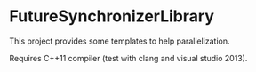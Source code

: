 # FutureSynchronizerLibrary

This project provides some templates to help parallelization.

Requires C++11 compiler (test with clang and visual studio 2013).
